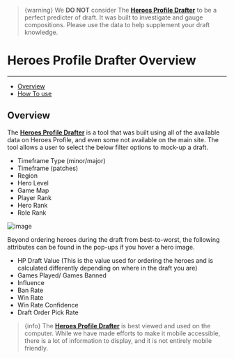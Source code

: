 > {warning} We **DO NOT** consider The **[Heroes Profile Drafter](https://drafter.heroesprofile.com/)** to be a perfect predicter of draft.  It was built to investigate and gauge compositions.  Please use the data to help supplement your draft knowledge.

# Heroes Profile Drafter Overview

---

- [Overview](#overview)
- [How To use](#usage)

<a name="overview"></a>
## Overview

The **[Heroes Profile Drafter](https://drafter.heroesprofile.com/)** is a tool that was built using all of the available data on Heroes Profile, and even some not available on the main site.  The tool allows a user to select the below filter options to mock-up a draft.
- Timeframe Type (minor/major)
- Timeframe (patches)
- Region
- Hero Level
- Game Map
- Player Rank
- Hero Rank
- Role Rank

![image](/images/drafter/filters.PNG)

Beyond ordering heroes during the draft from best-to-worst, the following attributes can be found in the pop-ups if you hover a hero image.
- HP Draft Value (This is the value used for ordering the heroes and is calculated differently depending on where in the draft you are)
- Games Played/ Games Banned
- Influence
- Ban Rate
- Win Rate
- Win Rate Confidence
- Draft Order Pick Rate


> {info} The **[Heroes Profile Drafter](https://drafter.heroesprofile.com/)** is best viewed and used on the computer.  While we have made efforts to make it mobile accessible, there is a lot of information to display, and it is not entirely mobile friendly.

